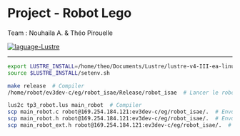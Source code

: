 # Project - Robot Lego

Team : Nouhaila A. & Théo Pirouelle

<a href="https://www.lustre.org/download/">
  <img src="https://img.shields.io/badge/language-Lustre-f90?style=flat-square" alt="laguage-Lustre" />
</a>

---

```sh
export LUSTRE_INSTALL=/home/theo/Documents/Lustre/lustre-v4-III-ea-linux64/
source $LUSTRE_INSTALL/setenv.sh
```

```sh
make release  # Compiler
/home/robot/ev3dev-c/eg/robot_isae/Release/robot_isae  # Lancer le robot
```

```sh
lus2c tp3_robot.lus main_robot  # Compiler
scp main_robot.c robot@169.254.184.121:ev3dev-c/eg/robot_isae/.  # Envoi fichier
scp main_robot.h robot@169.254.184.121:ev3dev-c/eg/robot_isae/.  # Envoi fichier
scp main_robot_ext.h robot@169.254.184.121:ev3dev-c/eg/robot_isae/.  # Envoi fichier
```
